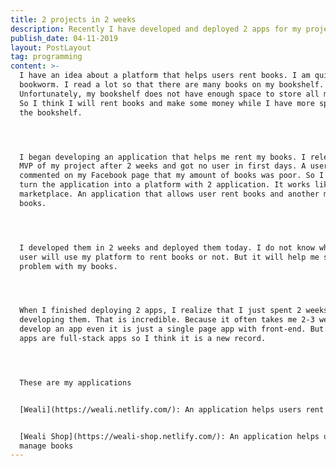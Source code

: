 ```yaml
---
title: 2 projects in 2 weeks
description: Recently I have developed and deployed 2 apps for my project in 2 weeks.
publish_date: 04-11-2019
layout: PostLayout
tag: programming
content: >-
  I have an idea about a platform that helps users rent books. I am quite a
  bookworm. I read a lot so that there are many books on my bookshelf.
  Unfortunately, my bookshelf does not have enough space to store all my books.
  So I think I will rent books and make some money while I have more space on
  the bookshelf.




  I began developing an application that helps me rent my books. I released an
  MVP of my project after 2 weeks and got no user in first days. A user
  commented on my Facebook page that my amount of books was poor. So I plan to
  turn the application into a platform with 2 application. It works like a
  marketplace. An application that allows user rent books and another manages
  books. 




  I developed them in 2 weeks and deployed them today. I do not know whether any
  user will use my platform to rent books or not. But it will help me solve the
  problem with my books.




  When I finished deploying 2 apps, I realize that I just spent 2 weeks to
  developing them. That is incredible. Because it often takes me 2-3 weeks to
  develop an app even it is just a single page app with front-end. But these
  apps are full-stack apps so I think it is a new record.




  These are my applications


  [Weali](https://weali.netlify.com/): An application helps users rent books


  [Weali Shop](https://weali-shop.netlify.com/): An application helps users
  manage books
---
```



